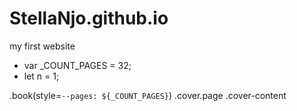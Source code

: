 # StellaNjo.github.io
my first website

- var _COUNT_PAGES = 32;
- let n = 1;

.book(style=`--pages: ${_COUNT_PAGES}`)
  .cover.page
    .cover-content
